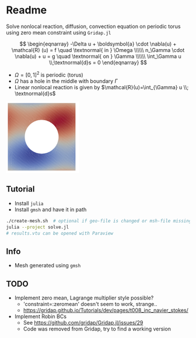# Readme

Solve nonlocal reaction, diffusion, convection equation on periodic torus using zero mean constraint using `Gridap.jl`

$$
\begin{eqnarray}
-\Delta u + \boldsymbol{a} \cdot \nabla(u) + \mathcal{R} (u) = f \quad \textnormal{ in } \Omega \\\\\\
n_\Gamma \cdot \nabla(u) + u = g \quad \textnormal{ on } \Gamma \\\\\\
\int_\Gamma u \\;\textnormal{d}s = 0
\end{eqnarray}
$$

- $\Omega = {[0,1]}^2$ is periodic (torus)
- $\Omega$ has a hole in the middle with boundary $\Gamma$
- Linear nonlocal reaction is given by $\mathcal{R}(u)=\int_{\Gamma} u \\; \textnormal{d}s$

<img src="./etc/pic.png" alt="drawing" width="200"/>

## Tutorial

- Install `julia`
- Install `gmsh` and have it in path

```bash
./create-mesh.sh  # optional if geo-file is changed or msh-file missing
julia --project solve.jl
# results.vtu can be opened with Paraview
```

## Info

- Mesh generated using `gmsh`

## TODO

- Implement zero mean, Lagrange multiplier style possible?
  - 'constraint=:zeromean' doesn't seem to work, strange..
  - https://gridap.github.io/Tutorials/dev/pages/t008_inc_navier_stokes/
- Implement Robin BCs
  - See https://github.com/gridap/Gridap.jl/issues/29
  - Code was removed from Gridap, try to find a working version
